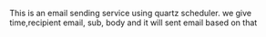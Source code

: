 This is an email sending service using quartz scheduler. we give time,recipient email, sub, body and it will sent email based on that
